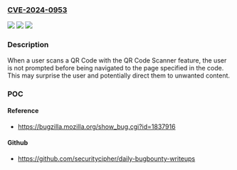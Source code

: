 ### [CVE-2024-0953](https://cve.mitre.org/cgi-bin/cvename.cgi?name=CVE-2024-0953)
![](https://img.shields.io/static/v1?label=Product&message=Firefox%20for%20iOS&color=blue)
![](https://img.shields.io/static/v1?label=Version&message=%3D%20Firefox%20for%20iOS%20&color=brighgreen)
![](https://img.shields.io/static/v1?label=Vulnerability&message=When%20a%20user%20scans%20a%20QR%20Code%20with%20the%20QR%20Code%20Scanner%20feature%2C%20the%20user%20is%20not%20prompted%20before%20being%20navigated%20to%20the%20page%20specified%20in%20the%20code.%20%20This%20may%20surprise%20the%20user%20and%20potentially%20direct%20them%20to%20unwanted%20content.&color=brighgreen)

### Description

When a user scans a QR Code with the QR Code Scanner feature, the user is not prompted before being navigated to the page specified in the code.  This may surprise the user and potentially direct them to unwanted content.

### POC

#### Reference
- https://bugzilla.mozilla.org/show_bug.cgi?id=1837916

#### Github
- https://github.com/securitycipher/daily-bugbounty-writeups

